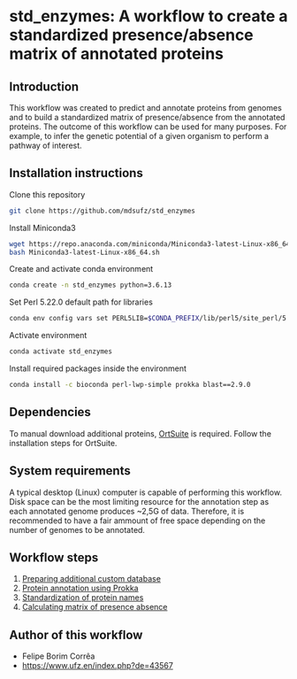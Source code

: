 # std_enzymes: A workflow to create a standardized presence/absence matrix of annotated proteins

## Introduction
This workflow was created to predict and annotate proteins 
from genomes and to build a standardized matrix of presence/absence from the annotated proteins.
The outcome of this workflow can be used for many purposes. For example, to infer the genetic potential 
of a given organism to perform a pathway of interest.

## Installation instructions
Clone this repository
```bash
git clone https://github.com/mdsufz/std_enzymes
```
Install Miniconda3
```bash
wget https://repo.anaconda.com/miniconda/Miniconda3-latest-Linux-x86_64.sh
bash Miniconda3-latest-Linux-x86_64.sh
```
Create and activate conda environment
```bash
conda create -n std_enzymes python=3.6.13
```

Set Perl 5.22.0 default path for libraries
```bash
conda env config vars set PERL5LIB=$CONDA_PREFIX/lib/perl5/site_perl/5.22.0/ -n std_enzymes
```

Activate environment
```bash
conda activate std_enzymes
```

Install required packages inside the environment
```bash
conda install -c bioconda perl-lwp-simple prokka blast==2.9.0
```
## Dependencies
To manual download additional proteins, [OrtSuite](https://github.com/mdsufz/OrtSuite/) is required. 
Follow the installation steps for OrtSuite.

## System requirements
A typical desktop (Linux) computer is capable of performing this workflow.
Disk space can be the most limiting resource for the annotation step as each annotated genome produces ~2,5G of data. Therefore, it is recommended to have a fair ammount of free space depending on the number of genomes to be annotated.


## Workflow steps
1. [Preparing additional custom database](docs/CUSTOMDB.md)
2. [Protein annotation using Prokka](docs/ANNOTATION.md)
3. [Standardization of protein names](docs/STANDARDIZING.md)
4. [Calculating matrix of presence absence](docs/PRESABS.md)

## Author of this workflow
- Felipe Borim Corrêa
- https://www.ufz.en/index.php?de=43567
